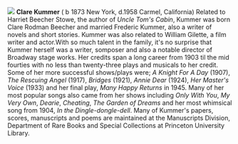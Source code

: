 ![](/images/clarekummer.gif)
**Clare Kummer** ( b 1873 New York, d.1958 Carmel, California) Related to Harriet Beecher Stowe, the author of *Uncle Tom's Cabin*, Kummer was born Clare Rodman Beecher and married Frederic Kummer, also a writer of novels and short stories. Kummer was also related to William Gilette, a film writer and actor.With so much talent in the family, it's no surprise that Kummer herself was a writer, somposer and also a notable director of Broadway stage works. Her credits span a long career from 1903 til the mid fourties with no less than twenty-three plays and musicals to her credit. Some of her more successful shows/plays were; *A Knight For A Day* (1907), *The Rescuing Angel* (1917), *Bridges* (1921), *Annie Dear* (1924), *Her Master's Voice* (1933) and her final play, *Many Happy Returns* in 1945. Many of her most popular songs also came from her shows including *Only With You*, *My Very Own*, *Dearie*, *Cheating*, *The Garden of Dreams* and her most whimsical song from 1904, *In the Dingle-dongle-dell*. Many of Kummer's papers, scores, manuscripts and poems are maintained at the Manuscripts Division, Department of Rare Books and Special Collections at Princeton University Library. 